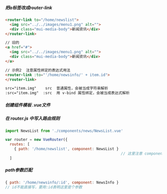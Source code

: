 ##### 把a标签改成router-link

```html
<router-link to="/home/newslist">
  <img src="../../images/menu1.png" alt="">
  <div class="mui-media-body">新闻资讯</div>
</router-link>

// 旧的
<a href="#">
  <img src="../../images/menu1.png" alt="">
  <div class="mui-media-body">新闻资讯</div>
</a>

// 示例2  注意属性绑定的表达式用法
<router-link :to="'/home/newsinfo/' + item.id">
</router-link>

src="item.img"    src  普通属性，会被当成字符串解析
:src="item.img"  :src  用 v-bind 属性绑定，会被当成表达式解析
```

##### 创建组件模板 .vue文件

##### 在 router.js 中写入路由规则

```js
import NewsList from './components/news/NewsList.vue'

var router = new VueRouter({
  routes: [
    { path: '/home/newslist', component: NewsList } 
    												// 这里注意 component是单数
  ]
```

##### path参数匹配

```js
{ path: '/home/newsinfo/:id', component: NewsInfo }
// id不能直接写，要用:id表明这里是个参数
```

